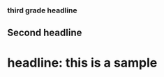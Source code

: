 

### third grade headline

## Second headline

# headline: this is a sample





 




















